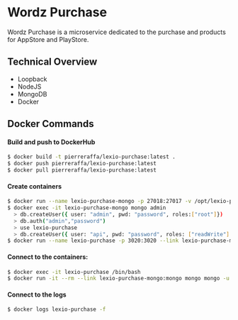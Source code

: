 # Wordz Purchase

Wordz Purchase is a microservice dedicated to the purchase and products for AppStore and PlayStore.

## Technical Overview
- Loopback  
- NodeJS  
- MongoDB  
- Docker

## Docker Commands

#### Build and push to DockerHub

```sh
$ docker build -t pierreraffa/lexio-purchase:latest .  
$ docker push pierreraffa/lexio-purchase:latest  
$ docker pull pierreraffa/lexio-purchase:latest  
 ``` 
#### Create containers  
```sh
$ docker run --name lexio-purchase-mongo -p 27018:27017 -v /opt/lexio-purchase-mongo/db:/data/db -d mongo --auth  
$ docker exec -it lexio-purchase-mongo mongo admin  
  > db.createUser({ user: "admin", pwd: "password", roles:["root"]})  
  > db.auth("admin","password")  
  > use lexio-purchase  
  > db.createUser({ user: "api", pwd: "password", roles: ["readWrite"] })  
$ docker run --name lexio-purchase -p 3020:3020 --link lexio-purchase-mongo:mongo -d pierreraffa/lexio-purchase:latest  
``` 
#### Connect to the containers:  
```sh
$ docker exec -it lexio-purchase /bin/bash  
$ docker run -it --rm --link lexio-purchase-mongo:mongo mongo mongo -u api -p password --authenticationDatabase lexio-purchase lexio-purchase-mongo/lexio-purchase
```
#### Connect to the logs  
```sh
$ docker logs lexio-purchase -f  
```